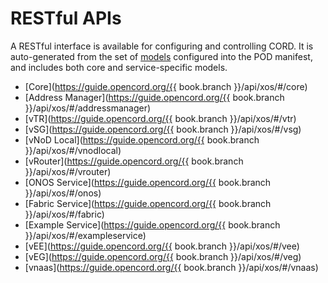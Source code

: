 # RESTful APIs

A RESTful interface is available for configuring and controlling CORD. It is
auto-generated from the set of [models](/xos/README.md) configured
into the POD manifest, and includes both core and service-specific models.

* [Core](https://guide.opencord.org/{{ book.branch }}/api/xos/#/core)
* [Address Manager](https://guide.opencord.org/{{ book.branch }}/api/xos/#/addressmanager)
* [vTR](https://guide.opencord.org/{{ book.branch }}/api/xos/#/vtr)
* [vSG](https://guide.opencord.org/{{ book.branch }}/api/xos/#/vsg)
* [vNoD Local](https://guide.opencord.org/{{ book.branch }}/api/xos/#/vnodlocal)
* [vRouter](https://guide.opencord.org/{{ book.branch }}/api/xos/#/vrouter)
* [ONOS Service](https://guide.opencord.org/{{ book.branch }}/api/xos/#/onos)
* [Fabric Service](https://guide.opencord.org/{{ book.branch }}/api/xos/#/fabric)
* [Example Service](https://guide.opencord.org/{{ book.branch }}/api/xos/#/exampleservice)
* [vEE](https://guide.opencord.org/{{ book.branch }}/api/xos/#/vee)
* [vEG](https://guide.opencord.org/{{ book.branch }}/api/xos/#/veg)
* [vnaas](https://guide.opencord.org/{{ book.branch }}/api/xos/#/vnaas)
